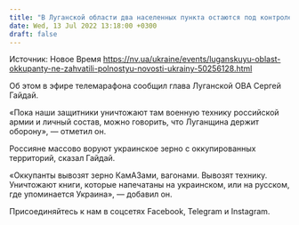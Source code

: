 ```yaml
---
title: "В Луганской области два населенных пункта остаются под контролем ВСУ — Гайдай"
date: Wed, 13 Jul 2022 13:18:00 +0300
draft: false
---
```

Источник: Новое Время https://nv.ua/ukraine/events/luganskuyu-oblast-okkupanty-ne-zahvatili-polnostyu-novosti-ukrainy-50256128.html


Об этом в эфире телемарафона сообщил глава Луганской ОВА Сергей Гайдай.

«Пока наши защитники уничтожают там военную технику российской армии и личный состав, можно говорить, что Луганщина держит оборону», — отметил он.

Россияне массово воруют украинское зерно с оккупированных территорий, сказал Гайдай.

«Оккупанты вывозят зерно КамАЗами, вагонами. Вывозят технику. Уничтожают книги, которые напечатаны на украинском, или на русском, где упоминается Украина», — добавил он.

Присоединяйтесь к нам в соцсетях Facebook, Telegram и Instagram.
